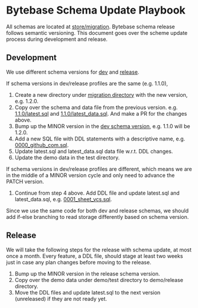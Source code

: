 # Bytebase Schema Update Playbook

All schemas are located at [store/migration](https://github.com/bytebase/bytebase/tree/main/store/migration). Bytebase schema release follows semantic versioning. This document goes over the scheme update process during development and release.

## Development
We use different schema versions for [dev](https://github.com/bytebase/bytebase/blob/main/bin/server/cmd/profile_dev.go) and [release](https://github.com/bytebase/bytebase/blob/main/bin/server/cmd/profile_release.go). 

If schema versions in dev/release profiles are the same (e.g. 1.1.0),
1. Create a new directory under [migration directory](https://github.com/bytebase/bytebase/tree/main/store/migration) with the new version, e.g. 1.2.0.
2. Copy over the schema and data file from the previous version. e.g. [1.1.0/latest.sql](https://github.com/bytebase/bytebase/blob/main/store/migration/1.1.0/latest.sql) and [1.1.0/latest_data.sql](https://github.com/bytebase/bytebase/blob/main/store/migration/1.1.0/latest_data.sql). And make a PR for the changes above.
3. Bump up the MINOR version in the [dev schema version](https://github.com/bytebase/bytebase/blob/main/bin/server/cmd/profile_dev.go), e.g. 1.1.0 will be 1.2.0.
4. Add a new SQL file with DDL statements with a descriptive name, e.g. [0000_github_com.sql](https://github.com/bytebase/bytebase/blob/main/store/migration/1.1.0/0000_github_com.sql).
5. Update latest.sql and latest_data.sql data file w.r.t. DDL changes.
6. Update the demo data in the test directory.

If schema versions in dev/release profiles are different, which means we are in the middle of a MINOR version cycle and only need to advance the PATCH version.
1. Continue from step 4 above. Add DDL file and update latest.sql and latest_data.sql, e.g. [0001_sheet_vcs.sql](https://github.com/bytebase/bytebase/blob/main/store/migration/1.1.0/0001_sheet_vcs.sql).

Since we use the same code for both dev and release schemas, we should add if-else branching to read storage differently based on schema version.

## Release
We will take the following steps for the release with schema update, at most once a month. Every feature, a DDL file, should stage at least two weeks just in case any plan changes before moving to the release.
1. Bump up the MINOR version in the release schema version.
1. Copy over the demo data under demo/test directory to demo/release directory.
1. Move the DDL files and update latest.sql to the next version (unreleased) if they are not ready yet.
